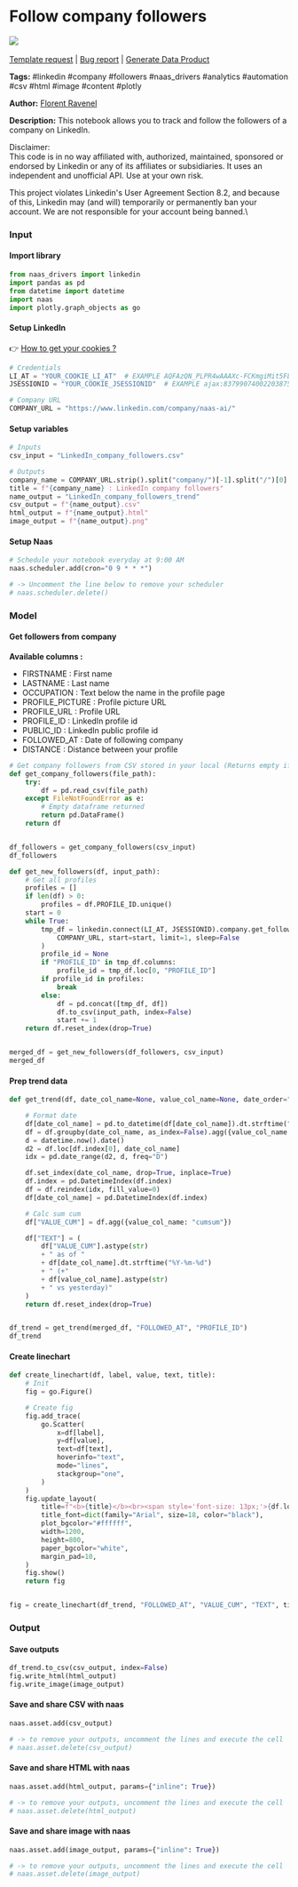 # Follow company followers

[![](https://naasai-public.s3.eu-west-3.amazonaws.com/Open\_in\_Naas\_Lab.svg)](https://app.naas.ai/user-redirect/naas/downloader?url=https://raw.githubusercontent.com/jupyter-naas/awesome-notebooks/master/LinkedIn/LinkedIn\_Follow\_company\_followers.ipynb)\
\
[Template request](https://github.com/jupyter-naas/awesome-notebooks/issues/new?assignees=\&labels=\&template=template-request.md\&title=Tool+-+Action+of+the+notebook+) | [Bug report](https://github.com/jupyter-naas/awesome-notebooks/issues/new?assignees=\&labels=bug\&template=bug\_report.md\&title=LinkedIn+-+Follow+company+followers:+Error+short+description) | [Generate Data Product](https://app.naas.ai/user-redirect/naas/downloader?url=https://raw.githubusercontent.com/jupyter-naas/awesome-notebooks/master/Naas/Naas\_Start\_data\_product.ipynb)

**Tags:** #linkedin #company #followers #naas\_drivers #analytics #automation #csv #html #image #content #plotly

**Author:** [Florent Ravenel](https://www.linkedin.com/in/florent-ravenel/)

**Description:** This notebook allows you to track and follow the followers of a company on LinkedIn.

Disclaimer:\
This code is in no way affiliated with, authorized, maintained, sponsored or endorsed by Linkedin or any of its affiliates or subsidiaries. It uses an independent and unofficial API. Use at your own risk.

This project violates Linkedin's User Agreement Section 8.2, and because of this, Linkedin may (and will) temporarily or permanently ban your account. We are not responsible for your account being banned.\


### Input

#### Import library

```python
from naas_drivers import linkedin
import pandas as pd
from datetime import datetime
import naas
import plotly.graph_objects as go
```

#### Setup LinkedIn

👉 [How to get your cookies ?](https://www.notion.so/LinkedIn-driver-Get-your-cookies-d20a8e7e508e42af8a5b52e33f3dba75)

```python
# Credentials
LI_AT = "YOUR_COOKIE_LI_AT"  # EXAMPLE AQFAzQN_PLPR4wAAAXc-FCKmgiMit5FLdY1af3-2
JSESSIONID = "YOUR_COOKIE_JSESSIONID"  # EXAMPLE ajax:8379907400220387585

# Company URL
COMPANY_URL = "https://www.linkedin.com/company/naas-ai/"
```

#### Setup variables

```python
# Inputs
csv_input = "LinkedIn_company_followers.csv"

# Outputs
company_name = COMPANY_URL.strip().split("company/")[-1].split("/")[0]
title = f"{company_name} : LinkedIn company followers"
name_output = "LinkedIn_company_followers_trend"
csv_output = f"{name_output}.csv"
html_output = f"{name_output}.html"
image_output = f"{name_output}.png"
```

#### Setup Naas

```python
# Schedule your notebook everyday at 9:00 AM
naas.scheduler.add(cron="0 9 * * *")

# -> Uncomment the line below to remove your scheduler
# naas.scheduler.delete()
```

### Model

#### Get followers from company

**Available columns :**

* FIRSTNAME : First name
* LASTNAME : Last name
* OCCUPATION : Text below the name in the profile page
* PROFILE\_PICTURE : Profile picture URL
* PROFILE\_URL : Profile URL
* PROFILE\_ID : LinkedIn profile id
* PUBLIC\_ID : LinkedIn public profile id
* FOLLOWED\_AT : Date of following company
* DISTANCE : Distance between your profile

```python
# Get company followers from CSV stored in your local (Returns empty if CSV does not exist)
def get_company_followers(file_path):
    try:
        df = pd.read_csv(file_path)
    except FileNotFoundError as e:
        # Empty dataframe returned
        return pd.DataFrame()
    return df


df_followers = get_company_followers(csv_input)
df_followers
```

```python
def get_new_followers(df, input_path):
    # Get all profiles
    profiles = []
    if len(df) > 0:
        profiles = df.PROFILE_ID.unique()
    start = 0
    while True:
        tmp_df = linkedin.connect(LI_AT, JSESSIONID).company.get_followers(
            COMPANY_URL, start=start, limit=1, sleep=False
        )
        profile_id = None
        if "PROFILE_ID" in tmp_df.columns:
            profile_id = tmp_df.loc[0, "PROFILE_ID"]
        if profile_id in profiles:
            break
        else:
            df = pd.concat([tmp_df, df])
            df.to_csv(input_path, index=False)
            start += 1
    return df.reset_index(drop=True)


merged_df = get_new_followers(df_followers, csv_input)
merged_df
```

#### Prep trend data

```python
def get_trend(df, date_col_name=None, value_col_name=None, date_order="asc"):

    # Format date
    df[date_col_name] = pd.to_datetime(df[date_col_name]).dt.strftime("%Y-%m-%d")
    df = df.groupby(date_col_name, as_index=False).agg({value_col_name: "count"})
    d = datetime.now().date()
    d2 = df.loc[df.index[0], date_col_name]
    idx = pd.date_range(d2, d, freq="D")

    df.set_index(date_col_name, drop=True, inplace=True)
    df.index = pd.DatetimeIndex(df.index)
    df = df.reindex(idx, fill_value=0)
    df[date_col_name] = pd.DatetimeIndex(df.index)

    # Calc sum cum
    df["VALUE_CUM"] = df.agg({value_col_name: "cumsum"})

    df["TEXT"] = (
        df["VALUE_CUM"].astype(str)
        + " as of "
        + df[date_col_name].dt.strftime("%Y-%m-%d")
        + " (+"
        + df[value_col_name].astype(str)
        + " vs yesterday)"
    )
    return df.reset_index(drop=True)


df_trend = get_trend(merged_df, "FOLLOWED_AT", "PROFILE_ID")
df_trend
```

#### Create linechart

```python
def create_linechart(df, label, value, text, title):
    # Init
    fig = go.Figure()

    # Create fig
    fig.add_trace(
        go.Scatter(
            x=df[label],
            y=df[value],
            text=df[text],
            hoverinfo="text",
            mode="lines",
            stackgroup="one",
        )
    )
    fig.update_layout(
        title=f"<b>{title}</b><br><span style='font-size: 13px;'>{df.loc[df.index[-1], 'TEXT']}</span>",
        title_font=dict(family="Arial", size=18, color="black"),
        plot_bgcolor="#ffffff",
        width=1200,
        height=800,
        paper_bgcolor="white",
        margin_pad=10,
    )
    fig.show()
    return fig


fig = create_linechart(df_trend, "FOLLOWED_AT", "VALUE_CUM", "TEXT", title)
```

### Output

#### Save outputs

```python
df_trend.to_csv(csv_output, index=False)
fig.write_html(html_output)
fig.write_image(image_output)
```

#### Save and share CSV with naas

```python
naas.asset.add(csv_output)

# -> to remove your outputs, uncomment the lines and execute the cell
# naas.asset.delete(csv_output)
```

#### Save and share HTML with naas

```python
naas.asset.add(html_output, params={"inline": True})

# -> to remove your outputs, uncomment the lines and execute the cell
# naas.asset.delete(html_output)
```

#### Save and share image with naas

```python
naas.asset.add(image_output, params={"inline": True})

# -> to remove your outputs, uncomment the lines and execute the cell
# naas.asset.delete(image_output)
```
